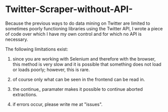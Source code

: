 # Twitter-Scraper-without-API-


Because the previous ways to do data mining on Twitter are limited to sometimes poorly functioning libraries using the Twitter API, I wrote a piece of code over which I have my own control and for which no API is necessary. 

The following limitations exist:

1. since you are working with Selenium and therefore with the browser, this method is very slow and it is possible that something does not load or loads poorly; however, this is rare.

2. of course only what can be seen in the frontend can be read in.

3. the continue_ paramater makes it possible to continue aborted extractions.

4. if errors occur, please write me at "issues". 
